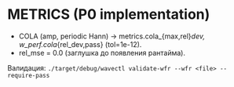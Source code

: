 # METRICS (P0 implementation)

- COLA (amp, periodic Hann) → metrics.cola_{max,rel}_dev, w_perf.cola_{rel_dev,pass} (tol=1e-12).
- rel_mse = 0.0 (заглушка до появления рантайма).

Валидация: `./target/debug/wavectl validate-wfr --wfr <file> --require-pass`
